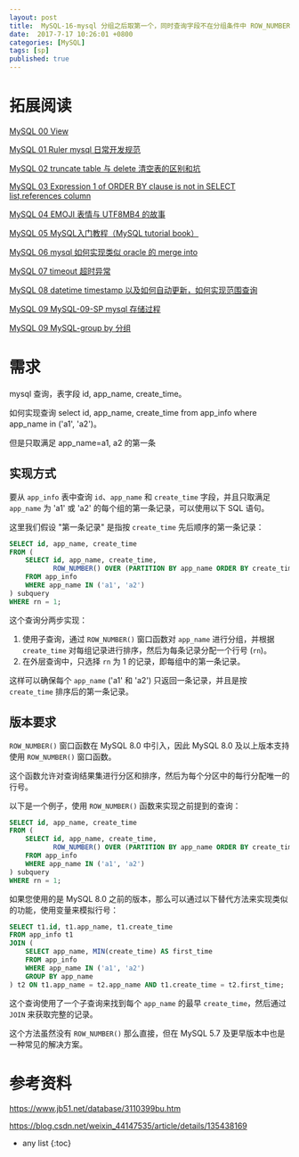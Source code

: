 ```yaml
---
layout: post
title:  MySQL-16-mysql 分组之后取第一个，同时查询字段不在分组条件中 ROW_NUMBER() OVER (PARTITION BY xxx ORDER BY xxx_2)
date:  2017-7-17 10:26:01 +0800
categories: [MySQL]
tags: [sp]
published: true
---
```


# 拓展阅读

[MySQL 00 View](https://houbb.github.io/2017/02/27/mysql-00-view)

[MySQL 01 Ruler mysql 日常开发规范](https://houbb.github.io/2017/02/27/mysql-01-ruler)

[MySQL 02 truncate table 与 delete 清空表的区别和坑](https://houbb.github.io/2017/02/27/mysql-truncate)

[MySQL 03 Expression 1 of ORDER BY clause is not in SELECT list,references column](https://houbb.github.io/2017/02/27/mysql-03-error)

[MySQL 04 EMOJI 表情与 UTF8MB4 的故事](https://houbb.github.io/2017/02/27/mysql-04-emoj-and-utf8mb4)

[MySQL 05 MySQL入门教程（MySQL tutorial book）](https://houbb.github.io/2017/02/27/mysql-05-learn-book)

[MySQL 06 mysql 如何实现类似 oracle 的 merge into](https://houbb.github.io/2017/02/27/mysql-06-merge-into)

[MySQL 07 timeout 超时异常](https://houbb.github.io/2017/02/27/mysql-07-timeout-errors)

[MySQL 08 datetime timestamp 以及如何自动更新，如何实现范围查询](https://houbb.github.io/2017/02/27/mysql-08-datetime-timestamp)

[MySQL 09 MySQL-09-SP mysql 存储过程](https://houbb.github.io/2017/02/27/mysql-09-sp)

[MySQL 09 MySQL-group by 分组](https://houbb.github.io/2017/02/27/mysql-10-groupby)

# 需求

mysql 查询，表字段 id, app_name, create_time。

如何实现查询 select id, app_name, create_time from app_info where app_name in ('a1', 'a2')。

但是只取满足 app_name=a1, a2 的第一条

## 实现方式

要从 `app_info` 表中查询 `id`、`app_name` 和 `create_time` 字段，并且只取满足 `app_name` 为 'a1' 或 'a2' 的每个组的第一条记录，可以使用以下 SQL 语句。

这里我们假设 "第一条记录" 是指按 `create_time` 先后顺序的第一条记录：

```sql
SELECT id, app_name, create_time
FROM (
    SELECT id, app_name, create_time,
           ROW_NUMBER() OVER (PARTITION BY app_name ORDER BY create_time) as rn
    FROM app_info
    WHERE app_name IN ('a1', 'a2')
) subquery
WHERE rn = 1;
```

这个查询分两步实现：

1. 使用子查询，通过 `ROW_NUMBER()` 窗口函数对 `app_name` 进行分组，并根据 `create_time` 对每组记录进行排序，然后为每条记录分配一个行号 (`rn`)。
2. 在外层查询中，只选择 `rn` 为 1 的记录，即每组中的第一条记录。

这样可以确保每个 `app_name` ('a1' 和 'a2') 只返回一条记录，并且是按 `create_time` 排序后的第一条记录。

## 版本要求

`ROW_NUMBER()` 窗口函数在 MySQL 8.0 中引入，因此 MySQL 8.0 及以上版本支持使用 `ROW_NUMBER()` 窗口函数。

这个函数允许对查询结果集进行分区和排序，然后为每个分区中的每行分配唯一的行号。

以下是一个例子，使用 `ROW_NUMBER()` 函数来实现之前提到的查询：

```sql
SELECT id, app_name, create_time
FROM (
    SELECT id, app_name, create_time,
           ROW_NUMBER() OVER (PARTITION BY app_name ORDER BY create_time) as rn
    FROM app_info
    WHERE app_name IN ('a1', 'a2')
) subquery
WHERE rn = 1;
```

如果您使用的是 MySQL 8.0 之前的版本，那么可以通过以下替代方法来实现类似的功能，使用变量来模拟行号：

```sql
SELECT t1.id, t1.app_name, t1.create_time
FROM app_info t1
JOIN (
    SELECT app_name, MIN(create_time) AS first_time
    FROM app_info
    WHERE app_name IN ('a1', 'a2')
    GROUP BY app_name
) t2 ON t1.app_name = t2.app_name AND t1.create_time = t2.first_time;
```

这个查询使用了一个子查询来找到每个 `app_name` 的最早 `create_time`，然后通过 `JOIN` 来获取完整的记录。

这个方法虽然没有 `ROW_NUMBER()` 那么直接，但在 MySQL 5.7 及更早版本中也是一种常见的解决方案。

# 参考资料

https://www.jb51.net/database/3110399bu.htm

https://blog.csdn.net/weixin_44147535/article/details/135438169

* any list
{:toc}
